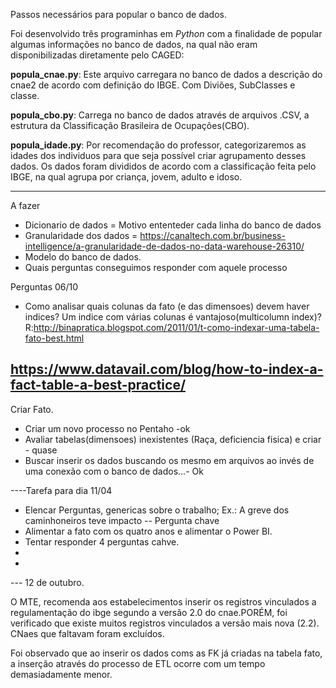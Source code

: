 Passos necessários para popular o banco de dados.



Foi desenvolvido três programinhas em *Python* com a finalidade de popular algumas informações no banco de dados, na qual não eram disponibilizadas diretamente pelo CAGED:


**popula_cnae.py**: Este arquivo carregara no banco de dados a descrição do cnae2 de acordo com definição do IBGE. Com Diviões, SubClasses e classe.

**popula_cbo.py**: Carrega no banco de dados através de arquivos .CSV, a estrutura da Classificação Brasileira de Ocupações(CBO). 

**popula_idade.py**: Por recomendação do professor, categorizaremos as idades dos individuos para que seja possível criar agrupamento desses dados. Os dados foram divididos de acordo com a classificação feita pelo IBGE, na qual agrupa por criança, jovem, adulto e idoso.


-----
A fazer
- Dicionario de dados = Motivo ententeder cada linha do banco de dados
- Granularidade dos dados = https://canaltech.com.br/business-intelligence/a-granularidade-de-dados-no-data-warehouse-26310/
- Modelo do banco de dados.
- Quais perguntas conseguimos responder com aquele processo


Perguntas 06/10
- Como analisar quais colunas da fato (e das dimensoes) devem haver indices? Um indice com várias colunas é vantajoso(multicolumn index)?
R:http://binapratica.blogspot.com/2011/01/t-como-indexar-uma-tabela-fato-best.html

https://www.datavail.com/blog/how-to-index-a-fact-table-a-best-practice/
----
Criar Fato.
- Criar um novo processo no Pentaho -ok
- Avaliar tabelas(dimensoes) inexistentes (Raça, deficiencia fisica) e criar - quase
- Buscar inserir os dados buscando os mesmo em arquivos ao invés de uma conexão com o banco de dados...- Ok


----Tarefa para dia 11/04

- Elencar Perguntas, genericas sobre o trabalho; Ex.: A greve dos caminhoneiros teve impacto
  -- Pergunta chave
- Alimentar a fato com os quatro anos e alimentar o Power BI.
- Tentar responder 4 perguntas cahve.
- 
-

--- 12 de outubro.

O MTE, recomenda aos estabelecimentos inserir os registros vinculados a regulamentação do ibge segundo a versão 2.0 do cnae.PORÉM, foi verificado que existe muitos registros vinculados a versão mais nova (2.2). CNaes que faltavam foram excluídos.

Foi observado que ao inserir os dados coms as FK já criadas na tabela fato, a inserção através do processo de ETL ocorre com um tempo demasiadamente menor.

